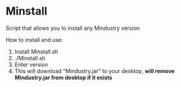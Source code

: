# Minstall
Script that allows you to install any Mindustry version


How to install and use:
1. Install Minstall.sh
2. ./Minstall.sh
3. Enter version
4. This will download "Mindustry.jar" to your desktop, **will remove Mindustry.jar from desktop if it exists**

